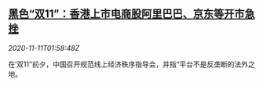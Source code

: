 <!--1605061396000-->
[黑色“双11”：香港上市电商股阿里巴巴、京东等开市急挫](https://cn.reuters.com/article/china-alibaba-tencent-stock-1111-idCNKBS27R05A)
------

<div><i>2020-11-11T01:58:48Z</i></div><p>在′双11”前夕，中国召开规范线上经济秩序指导会，并指“平台不是反垄断的法外之地。</p>
